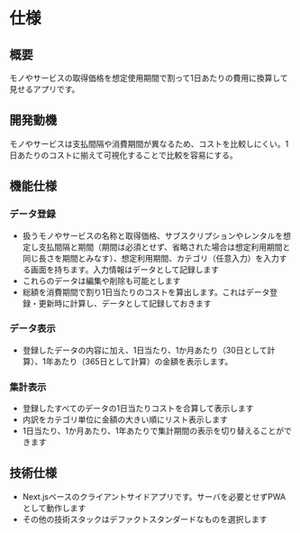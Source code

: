 # 仕様

## 概要

モノやサービスの取得価格を想定使用期間で割って1日あたりの費用に換算して見せるアプリです。

## 開発動機

モノやサービスは支払間隔や消費期間が異なるため、コストを比較しにくい。1日あたりのコストに揃えて可視化することで比較を容易にする。

## 機能仕様

### データ登録

- 扱うモノやサービスの名称と取得価格、サブスクリプションやレンタルを想定し支払間隔と期間（期間は必須とせず、省略された場合は想定利用期間と同じ長さを期間とみなす）、想定利用期間、カテゴリ（任意入力）を入力する画面を持ちます。入力情報はデータとして記録します
- これらのデータは編集や削除も可能とします
- 総額を消費期間で割り1日当たりのコストを算出します。これはデータ登録・更新時に計算し、データとして記録しておきます

### データ表示

- 登録したデータの内容に加え、1日当たり、1か月あたり（30日として計算）、1年あたり（365日として計算）の金額を表示します。

### 集計表示

- 登録したすべてのデータの1日当たりコストを合算して表示します
- 内訳をカテゴリ単位に金額の大きい順にリスト表示します
- 1日当たり、1か月あたり、1年あたりで集計期間の表示を切り替えることができます

## 技術仕様

- Next.jsベースのクライアントサイドアプリです。サーバを必要とせずPWAとして動作します
- その他の技術スタックはデファクトスタンダードなものを選択します
